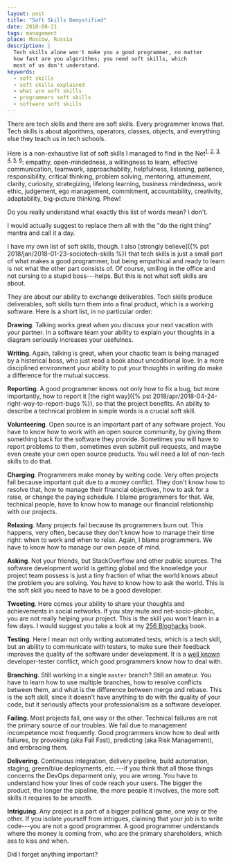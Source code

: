 ```yaml
---
layout: post
title: "Soft Skills Demystified"
date: 2018-08-21
tags: management
place: Moscow, Russia
description: |
  Tech skills alone won't make you a good programmer, no matter
  how fast are you algorithms; you need soft skills, which
  most of us don't understand.
keywords:
  - soft skills
  - soft skills explained
  - what are soft skills
  - programmers soft skills
  - software soft skills
---
```


There are tech skills and there are soft skills. Every programmer knows that.
Tech skills is about algorithms, operators, classes, objects, and everything
else they teach us in tech schools.

<!--more-->

Here is a non-exhaustive list of soft skills I managed to find
in the Net<sup>[1](https://hackernoon.com/10-soft-skills-every-developer-needs-66f0cdcfd3f7),
[2](https://jaxenter.com/6-most-useful-soft-skills-for-software-developers-125286.html),
[3](https://blog.scottlogic.com/2018/01/13/soft-skills-for-software-developers.html),
[4](https://amzn.to/2wbSuZa),
[5](https://medium.freecodecamp.org/what-soft-skills-do-successful-developer-have-in-their-backpacks-e4b71e90329a),
[6](https://www.netguru.co/blog/9-soft-skills-every-web-developer-should-master)</sup>:
empathy, open-mindedness, a willingness to learn, effective communication,
teamwork, approachability, helpfulness, listening, patience, responsibility,
critical thinking, problem solving, mentoring, attunement, clarity, curiosity,
strategizing, lifelong learning, business mindedness, work ethic, judgement,
ego management, commitment,
accountability, creativity, adaptability, big-picture thinking. Phew!

Do you really understand what exactly this list of words mean? I don't.

I would actually suggest to replace them all with the "do the right thing"
mantra and call it a day.

I have my own list of soft skills, though. I also
[strongly believe]({% pst 2018/jan/2018-01-23-sociotech-skills %}) that tech skills
is just a small part of what makes a good programmer,
but being empathical and ready to learn is not what the other part consists of.
Of course, smiling in the office and not cursing to a stupid boss---helps.
But this is not what soft skills are about.

They are about our ability to exchange deliverables. Tech skills produce
deliverables, soft skills turn them into a final product, which is a working
software. Here is a short list, in no particular order:

**Drawing**.
Talking works great when you discuss your next vacation with your partner.
In a software team your ability to explain your thoughts in a diagram
seriously increases your usefulnes.

**Writing**.
Again, talking is great, when your chaotic team is being managed by
a histerical boss, who just read a book about uncoditional love. In a more
disciplined environment your ability to put your thoughts in writing
do make a difference for the mutual success.

**Reporting**.
A good programmer knows not only how to fix a bug, but more importantly, how
to report it [the right way]({% pst 2018/apr/2018-04-24-right-way-to-report-bugs %}),
so that the project benefits. An ability
to describe a technical problem in simple words is a crucial soft skill.

**Volunteering**.
Open source is an important part of any software project. You have to know
how to work with an open source community, by giving them something back
for the software they provide. Sometimes you will have to report problems
to them, sometimes even submit pull requests, and maybe even create
your own open source products. You will need a lot of non-tech skills to do that.

**Charging**.
Programmers make money by writing code. Very often projects fail because
important quit due to a money conflict. They don't know how to resolve that,
how to manage their financial objectives, how to ask for a raise, or change
the paying schedule. I blame programmers for that. We, technical people,
have to know how to manage our financial relationship with our projects.

**Relaxing**.
Many projects fail because its programmers burn out. This happens, very often,
because they don't know how to manage their time right: when to work and
when to relax. Again, I blame programmers. We have to know how to manage our
own peace of mind.

**Asking**.
Not your friends, but StackOverflow and other public sources. The software
development world is getting global and the knowledge your project team
possess is just a tiny fraction of what the world knows about the problem
you are solving. You have to know how to ask the world. This is the soft skill
you need to have to be a good developer.

**Tweeting**.
Here comes your ability to share your thoughts and achievements in social
networks. If you stay mute and net-socio-phobic, you are not really helping your
project. This is the skill you won't learn in a few days. I would suggest
you take a look at my [256 Bloghacks](/256-bloghacks.html) book.

**Testing**.
Here I mean not only writing automated tests, which is a tech skill, but
an ability to communicate with testers, to make sure their feedback
improves the quality of the software under development. It is a
[well known](https://www.sciencedirect.com/science/article/abs/pii/S0378720613000967)
developer-tester conflict, which good programmers know how to deal with.

**Branching**.
Still working in a single `master` branch? Still an amateur. You have to
learn how to use multiple branches, how to resolve conflicts between them,
and what is the difference between merge and rebase. This is the soft skill,
since it doesn't have anything to do with the quality of your code, but it
seriously affects your professionalism as a software developer.

**Failing**.
Most projects fail, one way or the other. Technical failures are not
the primary source of our troubles. We fail due to management incompetence
most frequently. Good programmers know how to deal with failures,
by provoking (aka Fail Fast), predicting (aka Risk Management), and
embracing them.

**Delivering**.
Continuous integration, delivery pipeline, build automation, staging,
green/blue deployments, etc.---if you think that all those things concerns
the DevOps deparment only, you are wrong. You have to understand how your lines
of code reach your users. The bigger the product, the longer the pipeline,
the more people it involves, the more soft skills it requires to be
smooth.

**Intriguing**.
Any project is a part of a bigger political game, one way or the other.
If you isolate yourself from intrigues, claiming that your job is to
write code---you are not a good programmer. A good programmer understands
where the money is coming from, who are the primary shareholders,
which ass to kiss and when.

Did I forget anything important?


